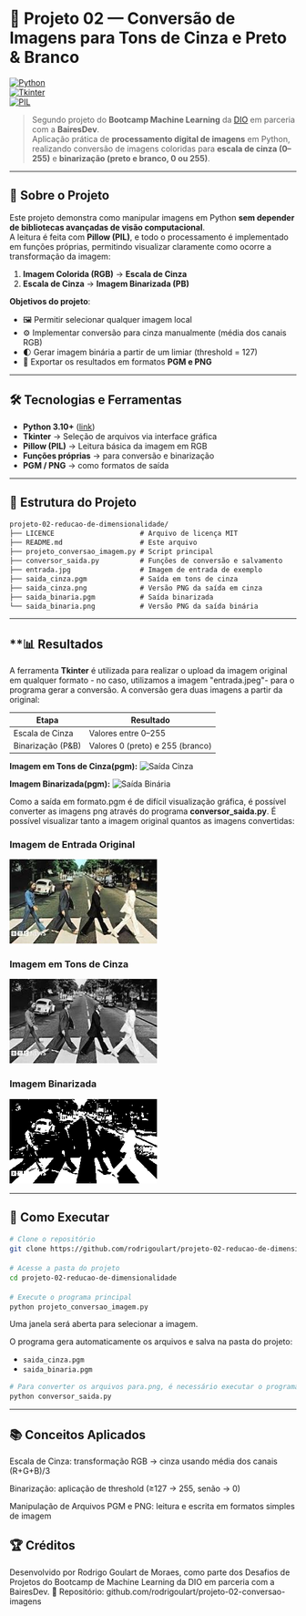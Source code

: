 # 🎨 Projeto 02 — Conversão de Imagens para Tons de Cinza e Preto & Branco  

[![Python](https://img.shields.io/badge/Python-3.10+-blue?logo=python)](https://www.python.org/)  
[![Tkinter](https://img.shields.io/badge/Tkinter-Interface-lightgrey?logo=python)](https://docs.python.org/3/library/tkinter.html)  
[![PIL](https://img.shields.io/badge/Pillow-Leitura%20de%20imagens-green?logo=python)](https://pillow.readthedocs.io/en/stable/)  

> Segundo projeto do **Bootcamp Machine Learning** da [DIO](https://www.dio.me/) em parceria com a **BairesDev**.  
> Aplicação prática de **processamento digital de imagens** em Python, realizando conversão de imagens coloridas para **escala de cinza (0–255)** e **binarização (preto e branco, 0 ou 255)**.  

---

## **📌 Sobre o Projeto**  

Este projeto demonstra como manipular imagens em Python **sem depender de bibliotecas avançadas de visão computacional**.  
A leitura é feita com **Pillow (PIL)**, e todo o processamento é implementado em funções próprias, permitindo visualizar claramente como ocorre a transformação da imagem:  

1. **Imagem Colorida (RGB)** → **Escala de Cinza**  
2. **Escala de Cinza** → **Imagem Binarizada (PB)**  

**Objetivos do projeto**:  
- 🖼️ Permitir selecionar qualquer imagem local  
- ⚙️ Implementar conversão para cinza manualmente (média dos canais RGB)  
- 🌓 Gerar imagem binária a partir de um limiar (threshold = 127)  
- 💾 Exportar os resultados em formatos **PGM e PNG**  

---

## **🛠️ Tecnologias e Ferramentas**  

- **Python 3.10+** ([link](https://www.python.org/))  
- **Tkinter** → Seleção de arquivos via interface gráfica  
- **Pillow (PIL)** → Leitura básica da imagem em RGB  
- **Funções próprias** → para conversão e binarização  
- **PGM / PNG** → como formatos de saída  

---

## **📂 Estrutura do Projeto**  

```text
projeto-02-reducao-de-dimensionalidade/
├── LICENCE                     # Arquivo de licença MIT
├── README.md                   # Este arquivo
├── projeto_conversao_imagem.py # Script principal
├── conversor_saida.py          # Funções de conversão e salvamento
├── entrada.jpg                 # Imagem de entrada de exemplo
├── saida_cinza.pgm             # Saída em tons de cinza
├── saida_cinza.png             # Versão PNG da saída em cinza
├── saida_binaria.pgm           # Saída binarizada
└── saida_binaria.png           # Versão PNG da saída binária
```

---

## **📊 Resultados

A ferramenta **Tkinter** é utilizada para realizar o upload da imagem original em qualquer formato - no caso, utilizamos a imagem "entrada.jpeg"- para o programa gerar a conversão.
A conversão gera duas imagens a partir da original:

| Etapa              | Resultado                        |
| ------------------ | -------------------------------- |
| Escala de Cinza    | Valores entre 0–255              |
| Binarização (P\&B) | Valores 0 (preto) e 255 (branco) |

**Imagem em Tons de Cinza(pgm):** 
![Saída Cinza](saida_cinza.pgm)

**Imagem Binarizada(pgm):** 
![Saída Binária](saida_binaria.pgm)

Como a saída em formato.pgm é de difícil visualização gráfica, é possível converter as imagens png através do programa **conversor_saida.py**.
É possível visualizar tanto a imagem original quantos as imagens convertidas:

### Imagem de Entrada Original
![](entrada.jpg)

### Imagem em Tons de Cinza
![](saida_cinza.png)

### Imagem Binarizada
![](saida_binaria.png)

---

## 🚀 Como Executar

```bash
# Clone o repositório
git clone https://github.com/rodrigoulart/projeto-02-reducao-de-dimensionalidade.git

# Acesse a pasta do projeto
cd projeto-02-reducao-de-dimensionalidade

# Execute o programa principal
python projeto_conversao_imagem.py
```
Uma janela será aberta para selecionar a imagem.

O programa gera automaticamente os arquivos e salva na pasta do projeto:
- `saida_cinza.pgm`
- `saida_binaria.pgm`

```bash
# Para converter os arquivos para.png, é necessário executar o programa de conversão de saída
python conversor_saida.py
```

---

## 📚 Conceitos Aplicados

Escala de Cinza: transformação RGB → cinza usando média dos canais (R+G+B)/3

Binarização: aplicação de threshold (≥127 → 255, senão → 0)

Manipulação de Arquivos PGM e PNG: leitura e escrita em formatos simples de imagem

## 🏆 Créditos

Desenvolvido por Rodrigo Goulart de Moraes, como parte dos Desafios de Projetos do Bootcamp de Machine Learning da DIO em parceria com a BairesDev.
📎 Repositório: github.com/rodrigoulart/projeto-02-conversao-imagens



